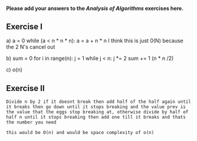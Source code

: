 #### Please add your answers to the ***Analysis of  Algorithms*** exercises here.

## Exercise I

a)
 a = 0
    while (a < n * n * n):
      a = a + n * n
    I think this is just 0(N) because the 2 N's cancel out

b)
    sum = 0
    for i in range(n):
      j = 1
      while j < n:
        j *= 2
        sum += 1
    (n * n /2)

c)
    o(n)
## Exercise II
    Divide n by 2 if it doesnt break then add half of the half again until it breaks then go down until it stops breaking and the value prev is the value that the eggs stop breaking at, otherwise divide by half of half n until it stops breaking then add one till it breaks and thats the number you need

    this would be O(n) and would be space complexity of o(n)

